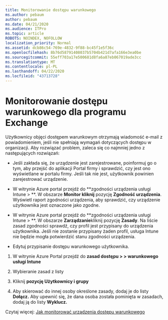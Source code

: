 ```yaml
---
title: Monitorowanie dostępu warunkowego
ms.author: pebaum
author: pebaum
ms.date: 04/21/2020
ms.audience: ITPro
ms.topic: article
ROBOTS: NOINDEX, NOFOLLOW
localization_priority: Normal
ms.assetid: dcb86c54-769e-4832-9f88-bc45f1e5f36c
ms.openlocfilehash: 8b76d58791408037b5704b421d7afa166e3ea0be
ms.sourcegitcommit: 55eff703a17e500681d8fa6a87eb067019ade3cc
ms.translationtype: MT
ms.contentlocale: pl-PL
ms.lasthandoff: 04/22/2020
ms.locfileid: "43713728"
---
```

# <a name="monitoring-conditional-access-for-exchange"></a>Monitorowanie dostępu warunkowego dla programu Exchange

Użytkownicy objęci dostępem warunkowym otrzymają wiadomość e-mail z powiadomieniem, jeśli nie spełniają wymagań dotyczących dostępu w organizacji. Aby rozwiązać problem, zaleca się co najmniej jedno z następujących rozwiązań:
  
- Jeśli zakłada się, że urządzenie jest zarejestrowane, poinformuj go o tym, aby przejść do aplikacji Portal firmy i sprawdzić, czy jest ono wyświetlane w portalu firmy. Jeśli tak nie jest, użytkownik powinien zarejestrować urządzenie.
    
- W witrynie Azure portal przejdź do **zgodności urządzenia usługi Intune \> **. W obszarze **Monitor kliknij** pozycję **Zgodność urządzenia**. Wyświetl raport zgodności urządzenia, aby sprawdzić, czy urządzenie użytkownika jest oznaczone jako zgodne. 
    
- W witrynie Azure portal przejdź do **zgodności urządzenia usługi Intune \> **. W obszarze **Zarządzanie**kliknij pozycję **Zasady**. Na liście zasad zgodności sprawdź, czy profil jest przypisany do urządzenia użytkownika. Jeśli nie zostanie przypisany żaden profil, usługa Intune nie będzie mogła potwierdzić stanu zgodności urządzenia. 
    
- Edytuj przypisanie dostępu warunkowego użytkownika.
    
1. W witrynie Azure Portal przejdź do **zasad dostępu \> \> warunkowego usługi Intune**
    
2. Wybieranie zasad z listy
    
3. Kliknij **pozycję Użytkownicy i grupy**
    
4. Aby skierować do innej osoby określone zasady, dodaj je do listy **Dołącz.** Aby upewnić się, że dana osoba została pominięta w zasadach, dodaj ją do listy **Wyklucz.** 
    
Czytaj więcej: [Jak monitorować urządzenia dostępu warunkowego](https://docs.microsoft.com/intune/conditional-access-exchange-monitor)
  

